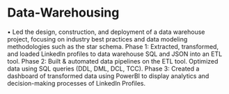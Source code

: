 # Data-Warehousing
•	Led the design, construction, and deployment of a data warehouse project, focusing on industry best practices and data modeling methodologies such as the star schema.
Phase 1: Extracted, transformed, and loaded LinkedIn profiles to data warehouse SQL and JSON into an ETL tool.
Phase 2: Built & automated data pipelines on the ETL tool. Optimized data using SQL queries (DDL, DML, DCL, TCC).
Phase 3: Created a dashboard of transformed data using PowerBI to display analytics and decision-making processes of LinkedIn Profiles.
